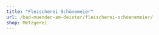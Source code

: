 ```yaml
---
title: "Fleischerei Schönemeier"
url: /bad-muender-am-deister/fleischerei-schoenemeier/
shop: Metzgerei
---
```


